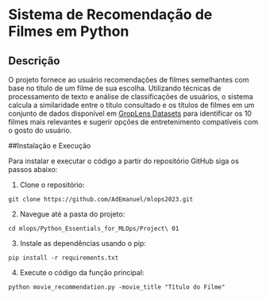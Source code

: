 # Sistema de Recomendação de Filmes em Python

## Descrição

O projeto fornece ao usuário recomendações de filmes semelhantes com base no título de um filme de sua escolha. Utilizando técnicas de processamento de texto e análise de classificações de usuários, o sistema calcula a similaridade entre o título consultado e os títulos de filmes em um conjunto de dados disponível em [GropLens Datasets](http://files.grouplens.org/datasets/movielens/ml-25m.zip) para identificar os 10 filmes mais relevantes e sugerir opções de entretenimento compatíveis com o gosto do usuário.

##Instalação e Execução

Para instalar e executar o código a partir do repositório GitHub siga os passos abaixo: 

1. Clone o repositório:

```bssh
git clone https://github.com/AdEmanuel/mlops2023.git
```

2. Navegue até a pasta do projeto:

```
cd mlops/Python_Essentials_for_MLOps/Project\ 01
```

3. Instale as dependências usando o pip:

```
pip install -r requirements.txt
```

4. Execute o código da função principal:

```
python movie_recommendation.py -movie_title "Título do Filme"
```


